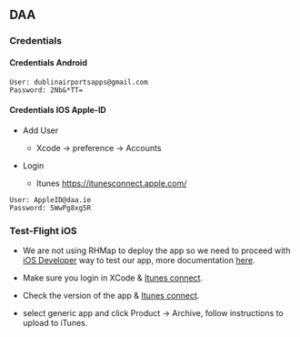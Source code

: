 ## DAA


### Credentials

#### Credentials Android

```
User: dublinairportsapps@gmail.com
Password: 2Nb&*TT=
```

#### Credentials IOS Apple-ID

  - Add User
    - Xcode -> preference -> Accounts

  - Login
    - Itunes
  https://itunesconnect.apple.com/

```
User: AppleID@daa.ie
Password: 5WwPg8xg5R
```

### Test-Flight iOS

- We are not using RHMap to deploy the app so we need to proceed with [iOS Developer](https://developer.apple.com/testflight/) way to test our app, more documentation [here](https://www.raywenderlich.com/133121/testflight-tutorial-ios-beta-testing). 

- Make sure you login in XCode & [Itunes connect](https://itunesconnect.apple.com/WebObjects/iTunesConnect.woa/ra/ng/app/411482375/activity/ios/builds).

- Check the version of the app & [Itunes connect](https://itunesconnect.apple.com/WebObjects/iTunesConnect.woa/ra/ng/app/411482375/activity/ios/builds).

- select generic app and click Product -> Archive, follow instructions to upload to iTunes.

